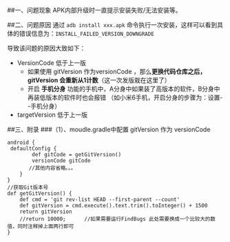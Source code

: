 ##一、问题现象
APK内部升级时一直提示安装失败/无法安装等。

##二、问题原因
通过 `adb install xxx.apk` 命令执行一次安装，这样可以看到具体的错误信息为：`INSTALL_FAILED_VERSION_DOWNGRADE`

导致该问题的原因大致如下：

* VersionCode 低于上一版
    * 如果使用 gitVersion 作为versionCode ，那么**更换代码仓库之后，gitVersion 会重新从1计数**（这一次发版栽在这里了）
    * 开启 **手机分身** 功能的手机中，A分身中如果装了高版本的软件，B分身中再装低版本的软件时也会报错 （如小米6手机，开启分身的步骤为：设置--手机分身）
* targetVersion 低于上一版

##三、附录
###（1）、moudle.gradle中配置 gitVersion 作为 versionCode
```
android {
 defaultConfig {
        def gitCode = getGitVersion()
        versionCode gitCode
       //其他内容省略。。。
    }
}
//获取Git版本号
def getGitVersion() {
    def cmd = 'git rev-list HEAD --first-parent --count'
    def gitVersion = cmd.execute().text.trim().toInteger() + 1500
    return gitVersion
    //return 10000;      //如果需要运行FindBugs 此处需要换成一个比较大的数值，同时注释掉上面两行即可
}
```
